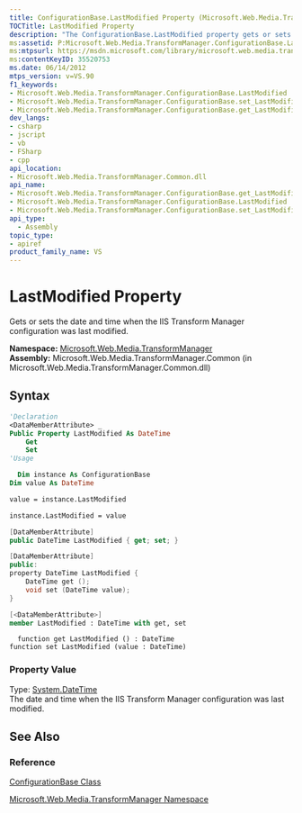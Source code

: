 ```yaml
---
title: ConfigurationBase.LastModified Property (Microsoft.Web.Media.TransformManager)
TOCTitle: LastModified Property
description: "The ConfigurationBase.LastModified property gets or sets the date and time when the IIS Transform Manager configuration was last modified."
ms:assetid: P:Microsoft.Web.Media.TransformManager.ConfigurationBase.LastModified
ms:mtpsurl: https://msdn.microsoft.com/library/microsoft.web.media.transformmanager.configurationbase.lastmodified(v=VS.90)
ms:contentKeyID: 35520753
ms.date: 06/14/2012
mtps_version: v=VS.90
f1_keywords:
- Microsoft.Web.Media.TransformManager.ConfigurationBase.LastModified
- Microsoft.Web.Media.TransformManager.ConfigurationBase.set_LastModified
- Microsoft.Web.Media.TransformManager.ConfigurationBase.get_LastModified
dev_langs:
- csharp
- jscript
- vb
- FSharp
- cpp
api_location:
- Microsoft.Web.Media.TransformManager.Common.dll
api_name:
- Microsoft.Web.Media.TransformManager.ConfigurationBase.get_LastModified
- Microsoft.Web.Media.TransformManager.ConfigurationBase.LastModified
- Microsoft.Web.Media.TransformManager.ConfigurationBase.set_LastModified
api_type:
  - Assembly
topic_type:
- apiref
product_family_name: VS
---
```


# LastModified Property

Gets or sets the date and time when the IIS Transform Manager configuration was last modified.

**Namespace:**  [Microsoft.Web.Media.TransformManager](microsoft-web-media-transformmanager-namespace.md)  
**Assembly:**  Microsoft.Web.Media.TransformManager.Common (in Microsoft.Web.Media.TransformManager.Common.dll)

## Syntax

```vb
'Declaration
<DataMemberAttribute> _
Public Property LastModified As DateTime
    Get
    Set
'Usage

  Dim instance As ConfigurationBase
Dim value As DateTime

value = instance.LastModified

instance.LastModified = value
```

```csharp
[DataMemberAttribute]
public DateTime LastModified { get; set; }
```

```cpp
[DataMemberAttribute]
public:
property DateTime LastModified {
    DateTime get ();
    void set (DateTime value);
}
```

``` fsharp
[<DataMemberAttribute>]
member LastModified : DateTime with get, set
```

```jscript
  function get LastModified () : DateTime
function set LastModified (value : DateTime)
```

### Property Value

Type: [System.DateTime](https://msdn.microsoft.com/library/03ybds8y)  
The date and time when the IIS Transform Manager configuration was last modified.  

## See Also

### Reference

[ConfigurationBase Class](configurationbase-class-microsoft-web-media-transformmanager.md)

[Microsoft.Web.Media.TransformManager Namespace](microsoft-web-media-transformmanager-namespace.md)
